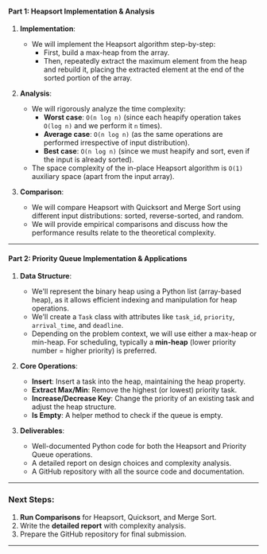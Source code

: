 #### **Part 1: Heapsort Implementation & Analysis**

1. **Implementation**:
    - We will implement the Heapsort algorithm step-by-step:
      - First, build a max-heap from the array.
      - Then, repeatedly extract the maximum element from the heap and rebuild it, placing the extracted element at the end of the sorted portion of the array.
  
2. **Analysis**:
    - We will rigorously analyze the time complexity:
      - **Worst case**: `O(n log n)` (since each heapify operation takes `O(log n)` and we perform it `n` times).
      - **Average case**: `O(n log n)` (as the same operations are performed irrespective of input distribution).
      - **Best case**: `O(n log n)` (since we must heapify and sort, even if the input is already sorted).
    - The space complexity of the in-place Heapsort algorithm is `O(1)` auxiliary space (apart from the input array).

3. **Comparison**:
    - We will compare Heapsort with Quicksort and Merge Sort using different input distributions: sorted, reverse-sorted, and random.
    - We will provide empirical comparisons and discuss how the performance results relate to the theoretical complexity.

---

#### **Part 2: Priority Queue Implementation & Applications**

1. **Data Structure**:
    - We'll represent the binary heap using a Python list (array-based heap), as it allows efficient indexing and manipulation for heap operations.
    - We'll create a `Task` class with attributes like `task_id`, `priority`, `arrival_time`, and `deadline`.
    - Depending on the problem context, we will use either a max-heap or min-heap. For scheduling, typically a **min-heap** (lower priority number = higher priority) is preferred.

2. **Core Operations**:
    - **Insert**: Insert a task into the heap, maintaining the heap property.
    - **Extract Max/Min**: Remove the highest (or lowest) priority task.
    - **Increase/Decrease Key**: Change the priority of an existing task and adjust the heap structure.
    - **Is Empty**: A helper method to check if the queue is empty.

3. **Deliverables**:
    - Well-documented Python code for both the Heapsort and Priority Queue operations.
    - A detailed report on design choices and complexity analysis.
    - A GitHub repository with all the source code and documentation.

---
### Next Steps:

1. **Run Comparisons** for Heapsort, Quicksort, and Merge Sort.
2. Write the **detailed report** with complexity analysis.
3. Prepare the GitHub repository for final submission.

---
